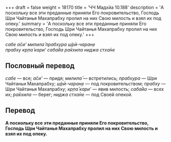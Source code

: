 +++
draft = false
weight = 18170
title = 'ЧЧ Мадхйа 10.188'
description = 'А поскольку все эти преданные приняли Его покровительство, Господь Шри Чайтанья Махапрабху пролил на них Свою милость и взял их под опеку.'
summary = 'А поскольку все эти преданные приняли Его покровительство, Господь Шри Чайтанья Махапрабху пролил на них Свою милость и взял их под опеку.'
+++

_сабе а̄си’ милила̄ прабхура ш́рӣ-чаран̣е  
прабху кр̣па̄ кари’ саба̄йа ра̄кхила ниджа стха̄не_

## Пословный перевод

_сабе_ — все; _а̄си’_ — придя; _милила̄_ — встретились; _прабхура_ — Шри Чайтаньи Махапрабху; _ш́рӣ_\-_чаран̣е_ — под покровительством; _прабху_ — Шри Чайтанья Махапрабху; _кр̣па̄_ _кари’_ — явив милость; _саба̄йа_ — всех их; _ра̄кхила_ — берег; _ниджа_ _стха̄не_ — под Своей опекой.

## Перевод

**А поскольку все эти преданные приняли Его покровительство, Господь Шри Чайтанья Махапрабху пролил на них Свою милость и взял их под опеку.**
